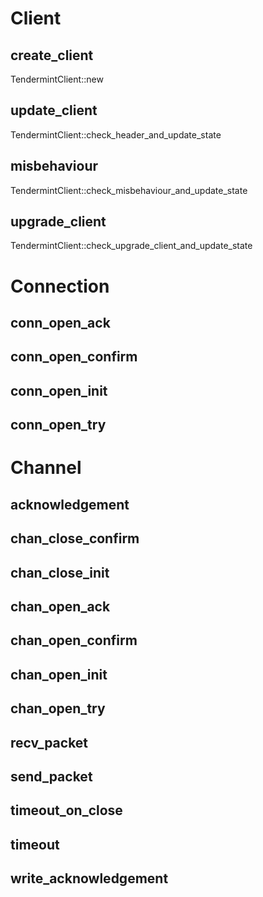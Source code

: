 # Client
## create_client
TendermintClient::new

## update_client
TendermintClient::check_header_and_update_state

## misbehaviour
TendermintClient::check_misbehaviour_and_update_state

## upgrade_client
TendermintClient::check_upgrade_client_and_update_state

# Connection
## conn_open_ack
## conn_open_confirm
## conn_open_init
## conn_open_try

# Channel
## acknowledgement
## chan_close_confirm
## chan_close_init
## chan_open_ack
## chan_open_confirm
## chan_open_init
## chan_open_try
## recv_packet
## send_packet
## timeout_on_close
## timeout
## write_acknowledgement
